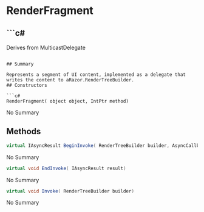# RenderFragment

## ```c#
Derives from MulticastDelegate
```

## Summary

Represents a segment of UI content, implemented as a delegate that
writes the content to aRazor.RenderTreeBuilder.
## Constructors

```c#
RenderFragment( object object, IntPtr method) 
```
No Summary
## Methods

```c#
virtual IAsyncResult BeginInvoke( RenderTreeBuilder builder, AsyncCallback callback, object object) 
```
No Summary
```c#
virtual void EndInvoke( IAsyncResult result) 
```
No Summary
```c#
virtual void Invoke( RenderTreeBuilder builder) 
```
No Summary
